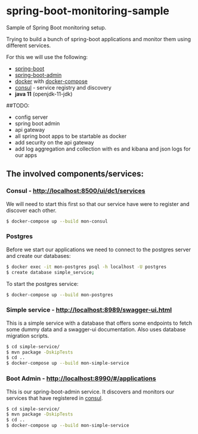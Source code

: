# spring-boot-monitoring-sample
Sample of Spring Boot monitoring setup.

Trying to build a bunch of spring-boot applications and monitor them using 
different services.

For this we will use the following:
 - [spring-boot](https://start.spring.io/)
 - [spring-boot-admin](https://github.com/codecentric/spring-boot-admin)
 - [docker](https://docs.docker.com/install/linux/docker-ce/ubuntu/) with 
 [docker-compose](https://docs.docker.com/compose/install/)
 - [consul](https://www.consul.io/) - service registry and discovery
 - **java 11** (openjdk-11-jdk)

##TODO:
 - config server
 - spring boot admin
 - api gateway
 - all spring boot apps to be startable as docker
 - add security on the api gateway
 - add log aggregation and collection with es and kibana and json logs for our apps

## The involved components/services:

### Consul - [http://localhost:8500/ui/dc1/services](http://localhost:8500/ui/dc1/services)
We will need to start this first so that our service have were to register and
discover each other.
```bash
$ docker-compose up --build mon-consul
```

### Postgres
Before we start our applications we need to connect to the postgres server and 
create our databases:
```bash
$ docker exec -it mon-postgres psql -h localhost -U postgres
$ create database simple_service;
```
To start the postgres service:
```bash
$ docker-compose up --build mon-postgres
```
### Simple service - [http://localhost:8989/swagger-ui.html](http://localhost:8989/swagger-ui.html)
This is a simple service with a database that offers some endpoints to fetch some
dummy data and a swagger-ui documentation. Also uses database migration scripts.
```bash
$ cd simple-service/
$ mvn package -DskipTests
$ cd ..
$ docker-compose up --build mon-simple-service
```
### Boot Admin - [http://localhost:8990/#/applications](http://localhost:8990/#/applications)
This is our spring-boot-admin service. It discovers and monitors our services that
have registered in [consul](http://localhost:8500/ui/dc1/services).
```bash
$ cd simple-service/
$ mvn package -DskipTests
$ cd ..
$ docker-compose up --build mon-simple-service
```